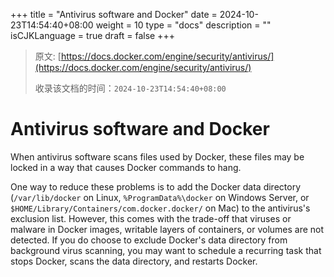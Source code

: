 +++
title = "Antivirus software and Docker"
date = 2024-10-23T14:54:40+08:00
weight = 10
type = "docs"
description = ""
isCJKLanguage = true
draft = false
+++

> 原文: [https://docs.docker.com/engine/security/antivirus/](https://docs.docker.com/engine/security/antivirus/)
>
> 收录该文档的时间：`2024-10-23T14:54:40+08:00`

# Antivirus software and Docker

When antivirus software scans files used by Docker, these files may be locked in a way that causes Docker commands to hang.

One way to reduce these problems is to add the Docker data directory (`/var/lib/docker` on Linux, `%ProgramData%\docker` on Windows Server, or `$HOME/Library/Containers/com.docker.docker/` on Mac) to the antivirus's exclusion list. However, this comes with the trade-off that viruses or malware in Docker images, writable layers of containers, or volumes are not detected. If you do choose to exclude Docker's data directory from background virus scanning, you may want to schedule a recurring task that stops Docker, scans the data directory, and restarts Docker.
